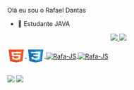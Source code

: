 Olá eu sou o Rafael Dantas

- 🌱 Estudante JAVA

<div align="center">
  <a href="https://github.com/rafo26">
  <img height="180em" src="https://github-readme-stats.vercel.app/api?username=rafo26&show_icons=true&theme=dark&include_all_commits=true&count_private=true"/>
  <img height="180em" src="https://github-readme-stats.vercel.app/api/top-langs/?username=rafo26&layout=compact&langs_count=7&theme=dark"/>
</div>
  
<div style="display: inline_block"><br>
 
  <img align="center" alt="Rafa-HTML" height="30" width="40" src="https://raw.githubusercontent.com/devicons/devicon/master/icons/html5/html5-original.svg">
  <img align="center" alt="Rafa-CSS" height="30" width="40" src="https://raw.githubusercontent.com/devicons/devicon/master/icons/css3/css3-original.svg">
  <img align="center" alt="Rafa-JS" height="30" width="40" src="https://cdn.jsdelivr.net/gh/devicons/devicon/icons/javascript/javascript-plain.svg">
  <img align="center" alt="Rafa-JS" height="30" width="40" src="https://img.icons8.com/color/512/java-coffee-cup-logo.png">
  
</div>
 
##
  
<div> 

  <a href = "mailto: rafaeldantas2605@gmail.com"><img src="https://img.shields.io/badge/-Gmail-%23333?style=for-the-badge&logo=gmail&logoColor=white" target="_blank"></a>
  <a href="https://www.linkedin.com/in/rafaeldantas2605/" target="_blank"><img src="https://img.shields.io/badge/-LinkedIn-%230077B5?style=for-the-badge&logo=linkedin&logoColor=white" target="_blank"></a> 

 
</div>
